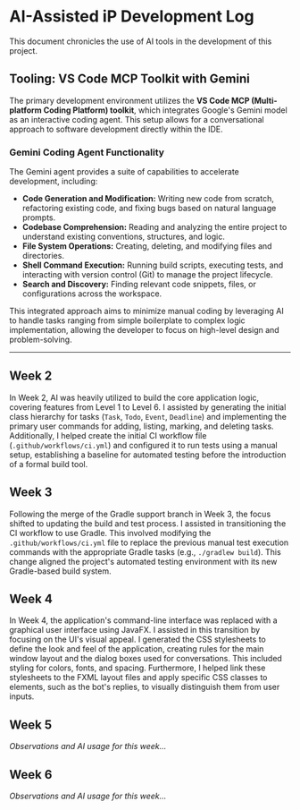 # AI-Assisted iP Development Log

This document chronicles the use of AI tools in the development of this project.

## Tooling: VS Code MCP Toolkit with Gemini

The primary development environment utilizes the **VS Code MCP (Multi-platform Coding Platform) toolkit**, which integrates Google's Gemini model as an interactive coding agent. This setup allows for a conversational approach to software development directly within the IDE.

### Gemini Coding Agent Functionality

The Gemini agent provides a suite of capabilities to accelerate development, including:

*   **Code Generation and Modification:** Writing new code from scratch, refactoring existing code, and fixing bugs based on natural language prompts.
*   **Codebase Comprehension:** Reading and analyzing the entire project to understand existing conventions, structures, and logic.
*   **File System Operations:** Creating, deleting, and modifying files and directories.
*   **Shell Command Execution:** Running build scripts, executing tests, and interacting with version control (Git) to manage the project lifecycle.
*   **Search and Discovery:** Finding relevant code snippets, files, or configurations across the workspace.

This integrated approach aims to minimize manual coding by leveraging AI to handle tasks ranging from simple boilerplate to complex logic implementation, allowing the developer to focus on high-level design and problem-solving.

---

## Week 2

In Week 2, AI was heavily utilized to build the core application logic, covering features from Level 1 to Level 6. I assisted by generating the initial class hierarchy for tasks (`Task`, `Todo`, `Event`, `Deadline`) and implementing the primary user commands for adding, listing, marking, and deleting tasks. Additionally, I helped create the initial CI workflow file (`.github/workflows/ci.yml`) and configured it to run tests using a manual setup, establishing a baseline for automated testing before the introduction of a formal build tool.

## Week 3

Following the merge of the Gradle support branch in Week 3, the focus shifted to updating the build and test process. I assisted in transitioning the CI workflow to use Gradle. This involved modifying the `.github/workflows/ci.yml` file to replace the previous manual test execution commands with the appropriate Gradle tasks (e.g., `./gradlew build`). This change aligned the project's automated testing environment with its new Gradle-based build system.

## Week 4

In Week 4, the application's command-line interface was replaced with a graphical user interface using JavaFX. I assisted in this transition by focusing on the UI's visual appeal. I generated the CSS stylesheets to define the look and feel of the application, creating rules for the main window layout and the dialog boxes used for conversations. This included styling for colors, fonts, and spacing. Furthermore, I helped link these stylesheets to the FXML layout files and apply specific CSS classes to elements, such as the bot's replies, to visually distinguish them from user inputs.

## Week 5

*Observations and AI usage for this week...*

## Week 6

*Observations and AI usage for this week...*